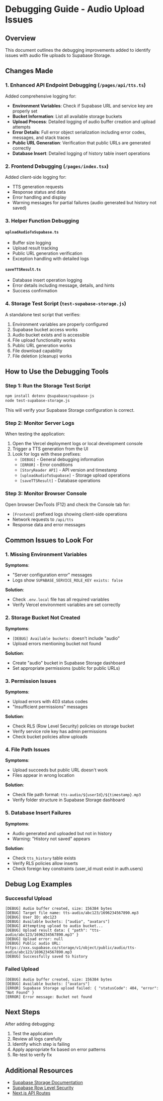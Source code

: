 # Debugging Guide - Audio Upload Issues

## Overview
This document outlines the debugging improvements added to identify issues with audio file uploads to Supabase Storage.

## Changes Made

### 1. Enhanced API Endpoint Debugging (`/pages/api/tts.ts`)

Added comprehensive logging for:
- **Environment Variables**: Check if Supabase URL and service key are properly set
- **Bucket Information**: List all available storage buckets
- **Upload Process**: Detailed logging of audio buffer creation and upload attempts
- **Error Details**: Full error object serialization including error codes, messages, and stack traces
- **Public URL Generation**: Verification that public URLs are generated correctly
- **Database Insert**: Detailed logging of history table insert operations

### 2. Frontend Debugging (`/pages/index.tsx`)

Added client-side logging for:
- TTS generation requests
- Response status and data
- Error handling and display
- Warning messages for partial failures (audio generated but history not saved)

### 3. Helper Function Debugging

#### `uploadAudioToSupabase.ts`
- Buffer size logging
- Upload result tracking
- Public URL generation verification
- Exception handling with detailed logs

#### `saveTTSResult.ts`
- Database insert operation logging
- Error details including message, details, and hints
- Success confirmation

### 4. Storage Test Script (`test-supabase-storage.js`)

A standalone test script that verifies:
1. Environment variables are properly configured
2. Supabase bucket access works
3. Audio bucket exists and is accessible
4. File upload functionality works
5. Public URL generation works
6. File download capability
7. File deletion (cleanup) works

## How to Use the Debugging Tools

### Step 1: Run the Storage Test Script

```bash
npm install dotenv @supabase/supabase-js
node test-supabase-storage.js
```

This will verify your Supabase Storage configuration is correct.

### Step 2: Monitor Server Logs

When testing the application:
1. Open the Vercel deployment logs or local development console
2. Trigger a TTS generation from the UI
3. Look for logs with these prefixes:
   - `[DEBUG]` - General debugging information
   - `[ERROR]` - Error conditions
   - `[StoryReader API]` - API version and timestamp
   - `[uploadAudioToSupabase]` - Storage upload operations
   - `[saveTTSResult]` - Database operations

### Step 3: Monitor Browser Console

Open browser DevTools (F12) and check the Console tab for:
- `[Frontend]` prefixed logs showing client-side operations
- Network requests to `/api/tts`
- Response data and error messages

## Common Issues to Look For

### 1. Missing Environment Variables
**Symptoms**: 
- "Server configuration error" messages
- Logs show `SUPABASE_SERVICE_ROLE_KEY exists: false`

**Solution**: 
- Check `.env.local` file has all required variables
- Verify Vercel environment variables are set correctly

### 2. Storage Bucket Not Created
**Symptoms**:
- `[DEBUG] Available buckets:` doesn't include "audio"
- Upload errors mentioning bucket not found

**Solution**:
- Create "audio" bucket in Supabase Storage dashboard
- Set appropriate permissions (public for public URLs)

### 3. Permission Issues
**Symptoms**:
- Upload errors with 403 status codes
- "Insufficient permissions" messages

**Solution**:
- Check RLS (Row Level Security) policies on storage bucket
- Verify service role key has admin permissions
- Check bucket policies allow uploads

### 4. File Path Issues
**Symptoms**:
- Upload succeeds but public URL doesn't work
- Files appear in wrong location

**Solution**:
- Check file path format: `tts-audio/${userId}/${timestamp}.mp3`
- Verify folder structure in Supabase Storage dashboard

### 5. Database Insert Failures
**Symptoms**:
- Audio generated and uploaded but not in history
- Warning: "History not saved" appears

**Solution**:
- Check `tts_history` table exists
- Verify RLS policies allow inserts
- Check foreign key constraints (user_id must exist in auth.users)

## Debug Log Examples

### Successful Upload
```
[DEBUG] Audio buffer created, size: 156384 bytes
[DEBUG] Target file name: tts-audio/abc123/1696234567890.mp3
[DEBUG] User ID: abc123
[DEBUG] Available buckets: ["audio", "avatars"]
[DEBUG] Attempting upload to audio bucket...
[DEBUG] Upload result data: { "path": "tts-audio/abc123/1696234567890.mp3" }
[DEBUG] Upload error: null
[DEBUG] Public audio URL: https://xxx.supabase.co/storage/v1/object/public/audio/tts-audio/abc123/1696234567890.mp3
[DEBUG] Successfully saved to history
```

### Failed Upload
```
[DEBUG] Audio buffer created, size: 156384 bytes
[DEBUG] Available buckets: ["avatars"]
[ERROR] Supabase Storage upload failed: { "statusCode": 404, "error": "Not Found" }
[ERROR] Error message: Bucket not found
```

## Next Steps

After adding debugging:
1. Test the application
2. Review all logs carefully
3. Identify which step is failing
4. Apply appropriate fix based on error patterns
5. Re-test to verify fix

## Additional Resources

- [Supabase Storage Documentation](https://supabase.com/docs/guides/storage)
- [Supabase Row Level Security](https://supabase.com/docs/guides/auth/row-level-security)
- [Next.js API Routes](https://nextjs.org/docs/api-routes/introduction)
